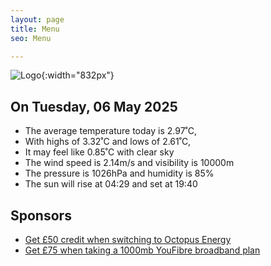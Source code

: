 ```yaml
---
layout: page
title: Menu
seo: Menu

---
```


![Logo](/images/logo.jpg){:width="832px"}

<!-- weather_marker starts -->
## On Tuesday, 06 May 2025

- The average temperature today is 2.97˚C,
- With highs of 3.32˚C and lows of 2.61˚C,
- It may feel like 0.85˚C with clear sky
- The wind speed is 2.14m/s and visibility is 10000m
- The pressure is 1026hPa and humidity is 85%
- The sun will rise at 04:29 and set at 19:40

<!-- weather_marker ends -->

## Sponsors

- [Get £50 credit when switching to Octopus Energy](https://bit.ly/3oD1nnS)
- [Get £75 when taking a 1000mb YouFibre broadband plan](https://aklam.io/91zWhU?)
